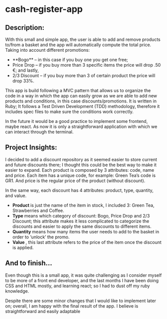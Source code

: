 # cash-register-app

<h2>Description:</h2>
With this small and simple app, the user is able to add and remove products to/from a basket and the app will automatically compute the total price. Taking into account different promotions: 

<ul>
  <li> **Bogo** – in this case if you buy one you get one free; </li>
  <li> Price Drop – if you buy more than 3 specific items the price will drop .50 €; and lastly, </li>
  <li> 2/3 Discount – if you buy more than 3 of certain product the price will drop 33%. </li>
</ul>

This app is build following a MVC pattern that allows us to organize the code in a way in which the app can easily grow as we are able to add new products and conditions, in this case discounts/promotions. It is written in Ruby; It follows a Test Driven Development (TDD) methodology, therefore it includes spec files to make sure the conditions work correctly.

In the future it would be a good practice to implement some frontend, maybe react. As now it is only a straightforward application with which we can interact through the terminal. 

<h2>Project Insights: </h2>
I decided to add a discount repository as it seemed easier to store current and future discounts there; I thought this could be the best way to make it easier to expand. Each product is composed by 3 attributes: code, name and price. Each item has a unique code, for example: Green Tea’s code is GR1. And price is the regular price of the product (without discount). 

In the same way, each discount has 4 attributes: product, type, quantity, and value. 
<ul>
  <li> <strong> Product </strong> is just the name of the item in stock, I included 3: Green Tea, Strawberries and Coffee. </li>
  <li> <strong> Type </strong> means which category of discount: Bogo, Price Drop and 2/3 Discount; this attribute makes it less complicated to categorize the discounts and easier to apply the same discounts to different items. </li>
  <li> <strong> Quantity </strong> means how many items the user needs to add to the basket in order to ‘unlock’ the promo. </li>
  <li> <strong> Value </strong>, this last attribute refers to the price of the item once the discount is applied. </li>
</ul>

<h2>And to finish…</h2>
Even though this is a small app, it was quite challenging as I consider myself to be more of a front end developer, and the last months I have been doing CSS and HTML mostly, and learning react; so I had to dust off my ruby knowledge. 

Despite there are some minor changes that I would like to implement later on; overall, I am happy with the final result of the app. I believe is straightforward and easily adaptable
